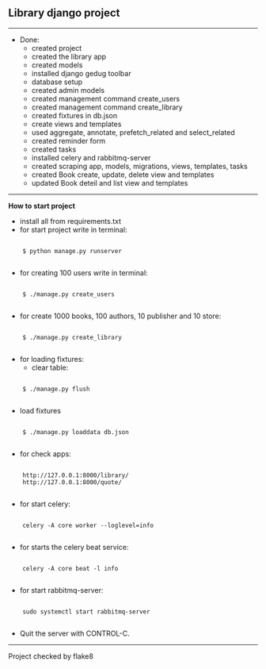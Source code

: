 ##  Library django project

--------
* Done:
  * created project
  * created the library app
  * created models
  * installed django gedug toolbar
  * database setup
  * created admin models
  * created management command create_users
  * created management command create_library
  * created fixtures in db.json
  * create views and templates
  * used aggregate, annotate, prefetch_related and select_related
  * created reminder form
  * created tasks
  * installed celery and rabbitmq-server
  * created scraping app, models, migrations, views, templates, tasks
  * created Book create, update, delete view and templates
  * updated Book deteil and list view and templates 
--------
**How to start project**
* install all from requirements.txt
* for start project write in terminal:
```
    
    $ python manage.py runserver
    
```
* for creating 100 users write in terminal:
```
    
    $ ./manage.py create_users
    
```
* for create 1000 books, 100 authors, 10 publisher and 10 store:
```
    
    $ ./manage.py create_library
    
```
* for loading fixtures:
  * clear table:
```
    
    $ ./manage.py flush
    
```
  * load fixtures
```
    
    $ ./manage.py loaddata db.json
    
```
* for check apps:
```
    
    http://127.0.0.1:8000/library/
    http://127.0.0.1:8000/quote/
    
```
* for start celery:
```
    
    celery -A core worker --loglevel=info
    
```
* for starts the celery beat service:
```
    
    celery -A core beat -l info
    
```
* for start rabbitmq-server:
```
    
    sudo systemctl start rabbitmq-server
    
```
* Quit the server with CONTROL-C.
--------
Project checked by flake8
